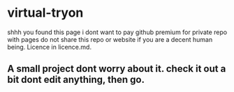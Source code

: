 # virtual-tryon
shhh you found this page i dont want to pay github premium for private repo with pages do not share this repo or website if you are a decent human being. Licence in licence.md. 

## A small project dont worry about it. check it out a bit dont edit anything, then go.
